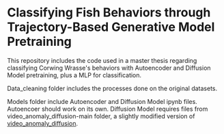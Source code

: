 # Classifying Fish Behaviors through Trajectory-Based Generative Model Pretraining

This repository includes the code used in a master thesis regarding classifying Corwing Wrasse's behaviors with Autoencoder and Diffusion Model pretraining, plus a MLP for classification.

Data_cleaning folder includes the processes done on the original datasets.

Models folder include Autoencoder and Diffusion Model ipynb files. Autoencoer should work on its own. Diffusion Model requires files from video_anomaly_diffusion-main folder, a slightly modified version of [video_anomaly_diffusion](https://github.com/AnilOsmanTur/video_anomaly_diffusion/tree/main).

